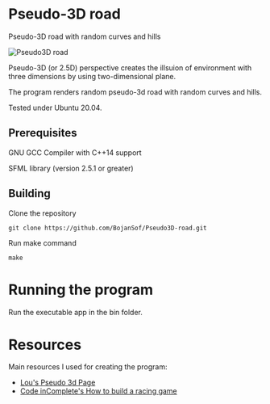 # Pseudo-3D road
Pseudo-3D road with random curves and hills

![Pseudo3D road](https://github.com/BojanSof/Pseudo3D-road/blob/master/images/pseudo3d_road.gif)

Pseudo-3D (or 2.5D) perspective creates the illsuion of environment with three dimensions by using two-dimensional plane.

The program renders random pseudo-3d road with random curves and hills.

Tested under Ubuntu 20.04.
## Prerequisites
GNU GCC Compiler with C++14 support

SFML library (version 2.5.1 or greater)
## Building
Clone the repository
```
git clone https://github.com/BojanSof/Pseudo3D-road.git
```
Run make command
```
make
```
# Running the program
Run the executable app in the bin folder.
# Resources
Main resources I used for creating the program:

- [Lou's Pseudo 3d Page](http://www.extentofthejam.com/pseudo/)
- [Code inComplete's How to build a racing game](https://codeincomplete.com/articles/javascript-racer/)
